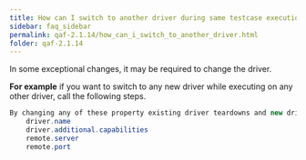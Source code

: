 ```yaml
---
title: How can I switch to another driver during same testcase execution.
sidebar: faq_sidebar
permalink: qaf-2.1.14/how_can_i_switch_to_another_driver.html
folder: qaf-2.1.14
---
```


In some exceptional changes, it may be required to change the driver.

**For example** if you want to switch to any new driver while executing on any other driver, call the following steps.

```java
By changing any of these property existing driver teardowns and new driver instance creates
	driver.name
	driver.additional.capabilities
	remote.server
	remote.port

```			

 
